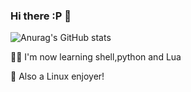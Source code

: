 ### Hi there :P 👋


![Anurag's GitHub stats](https://github-readme-stats.vercel.app/api?username=NoNameMan1231&show_icons=true&theme=dark)

👨‍💻 I'm now learning shell,python and Lua

🐧 Also a Linux enjoyer!
